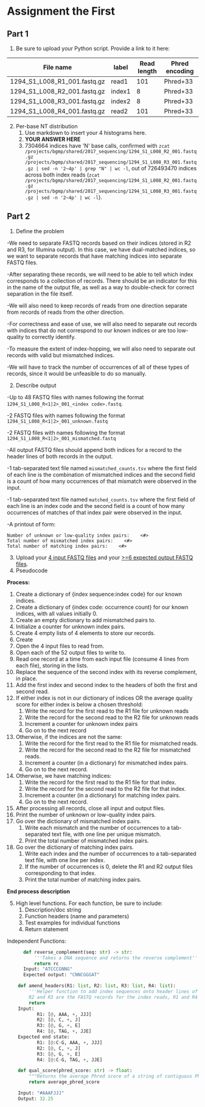 # Assignment the First

## Part 1
1. Be sure to upload your Python script. Provide a link to it here:

| File name | label | Read length | Phred encoding |
|---|---|---|---|
| 1294_S1_L008_R1_001.fastq.gz | read1 | 101 | Phred+33 |
| 1294_S1_L008_R2_001.fastq.gz | index1 | 8 | Phred+33 |
| 1294_S1_L008_R3_001.fastq.gz | index2 | 8 | Phred+33 |
| 1294_S1_L008_R4_001.fastq.gz | read2 | 101 | Phred+33 |

2. Per-base NT distribution
    1. Use markdown to insert your 4 histograms here.
    2. **YOUR ANSWER HERE**
    3. 7304664 indices have 'N' base calls, confirmed with ```zcat /projects/bgmp/shared/2017_sequencing/1294_S1_L008_R2_001.fastq.gz /projects/bgmp/shared/2017_sequencing/1294_S1_L008_R3_001.fastq.gz | sed -n '2~4p' | grep "N" | wc -l```, out of 726493470 indices across both index reads (```zcat /projects/bgmp/shared/2017_sequencing/1294_S1_L008_R2_001.fastq.gz /projects/bgmp/shared/2017_sequencing/1294_S1_L008_R3_001.fastq.gz | sed -n '2~4p' | wc -l```).
    
## Part 2
1. Define the problem

-We need to separate FASTQ records based on their indices (stored in R2 and R3, for Illumina output). In this case, we have dual-matched indices, so we want to separate records that have matching indices into separate FASTQ files. 

-After separating these records, we will need to be able to tell which index corresponds to a collection of records. There should be an indicator for this in the name of the output file, as well as a way to double-check for correct separation in the file itself. 

-We will also need to keep records of reads from one direction separate from records of reads from the other direction. 

-For correctness and ease of use, we will also need to separate out records with indices that do not correspond to our known indices or are too low-quality to correctly identify. 

-To measure the extent of index-hopping, we will also need to separate out records with valid but mismatched indices. 

-We will have to track the number of occurrences of all of these types of records, since it would be unfeasible to do so manually. 

2. Describe output

-Up to 48 FASTQ files with names following the format ```1294_S1_L008_R<1|2>_001_<index code>.fastq```.

-2 FASTQ files with names following the format ```1294_S1_L008_R<1|2>_001_unknown.fastq```

-2 FASTQ files with names following the format ```1294_S1_L008_R<1|2>_001_mismatched.fastq```

-All output FASTQ files should append both indices for a record to the header lines of both records in the output.

-1 tab-separated text file named ```mismatched_counts.tsv``` where the first field of each line is the combination of mismatched indices and the second field is a count of how many occurrences of that mismatch were observed in the input.

-1 tab-separated text file named ```matched_counts.tsv``` where the first field of each line is an index code and the second field is a count of how many occurrences of matches of that index pair were observed in the input.

-A printout of form:

```
Number of unknown or low-quality index pairs:    <#>
Total number of mismatched index pairs:    <#>
Total number of matching index pairs:    <#>
```

3. Upload your [4 input FASTQ files](../TEST-input_FASTQ) and your [>=6 expected output FASTQ files](../TEST-output_FASTQ).
4. Pseudocode

**Process:**
1. Create a dictionary of {index sequence:index code} for our known indices.
2. Create a dictionary of {index code: occurrence count} for our known indices, with all values initially 0.
3. Create an empty dictionary to add mismatched pairs to.
4. Initialize a counter for unknown index pairs.
5. Create 4 empty lists of 4 elements to store our records.
6. Create 
7. Open the 4 input files to read from.
8. Open each of the 52 output files to write to.
9. Read one record at a time from each input file (consume 4 lines from each file), storing in the lists.
10. Replace the sequence of the second index with its reverse complement, in place.
11. Add the first index and second index to the headers of both the first and second read.
12. If either index is not in our dictionary of indices OR the average quality score for either index is below a chosen threshold:
      1. Write the record for the first read to the R1 file for unknown reads
      2. Write the record for the second read to the R2 file for unknown reads
      3. Increment a counter for unknown index pairs
      4. Go on to the next record
13. Otherwise, if the indices are not the same:
      1. Write the record for the first read to the R1 file for mismatched reads.
      2. Write the record for the second read to the R2 file for mismatched reads.
      3. Increment a counter (in a dictionary) for mismatched index pairs.
      4. Go on to the next record.
14. Otherwise, we have matching indices:
      1. Write the record for the first read to the R1 file for that index.
      2. Write the record for the second read to the R2 file for that index.
      3. Increment a counter (in a dictionary) for matching index pairs.
      4. Go on to the next record.
15. After processing all records, close all input and output files.
16. Print the number of unknown or low-quality index pairs.
17. Go over the dictionary of mismatched index pairs.
      1. Write each mismatch and the number of occurrences to a tab-separated text file, with one line per unique mismatch.
      2. Print the total number of mismatched index pairs.
18. Go over the dictionary of matching index pairs.
      1. Write each index and the number of occurrences to a tab-separated text file, with one line per index.
      2. If the number of occurrences is 0, delete the R1 and R2 output files corresponding to that index.
      3. Print the total number of matching index pairs.

**End process description**

5. High level functions. For each function, be sure to include:
    1. Description/doc string
    2. Function headers (name and parameters)
    3. Test examples for individual functions
    4. Return statement

Independent Functions:

```python
      def reverse_complement(seq: str) -> str:
          '''Takes a DNA sequence and returns the reverse complement'''
          return rc
      Input: "ATCCCGNNG"
      Expected output: "CNNCGGGAT"
```
      
  ```python
      def amend_headers(R1: list, R2: list, R3: list, R4: list):
          '''Helper function to add index sequences onto header lines of a FASTQ record.
          R2 and R3 are the FASTQ records for the index reads, R1 and R4 are the FASTQ records for the insert reads.'''
          return
      Input: 
             R1: [@, AAA, +, JJJ]
             R2: [@, C, +, J]
             R3: [@, G, +, E]
             R4: [@, TAG, +, JJE]
      Expected end state: 
             R1: [@:C-G, AAA, +, JJJ]
             R2: [@, C, +, J]
             R3: [@, G, +, E]
             R4: [@:C-G, TAG, +, JJE]
  ```

```python
    def qual_score(phred_score: str) -> float:
        """Returns the average Phred score of a string of contiguous Phred+33 scores"""
        return average_phred_score

    Input: "#AAAFJJJ"
    Output: 32.25
```
